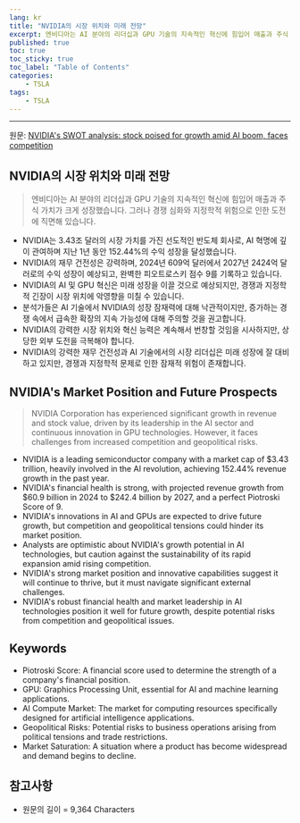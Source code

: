 ```yaml
---
lang: kr
title: "NVIDIA의 시장 위치와 미래 전망"
excerpt: 엔비디아는 AI 분야의 리더십과 GPU 기술의 지속적인 혁신에 힘입어 매출과 주식 가치가 크게 성장했습니다. 그러나 경쟁 심화와 지정학적 위험으로 인한 도전에 직면해 있습니다.
published: true
toc: true
toc_sticky: true
toc_label: "Table of Contents"
categories:
    - TSLA
tags:
    - TSLA
---
```


---

  원문: [NVIDIA's SWOT analysis: stock poised for growth amid AI boom, faces competition](https://www.investing.com/news/swot-analysis/nvidias-swot-analysis-stock-poised-for-growth-amid-ai-boom-faces-competition-93CH-3801792)

## NVIDIA의 시장 위치와 미래 전망

> 엔비디아는 AI 분야의 리더십과 GPU 기술의 지속적인 혁신에 힘입어 매출과 주식 가치가 크게 성장했습니다. 그러나 경쟁 심화와 지정학적 위험으로 인한 도전에 직면해 있습니다.


- NVIDIA는 3.43조 달러의 시장 가치를 가진 선도적인 반도체 회사로, AI 혁명에 깊이 관여하며 지난 1년 동안 152.44%의 수익 성장을 달성했습니다.
- NVIDIA의 재무 건전성은 강력하며, 2024년 609억 달러에서 2027년 2424억 달러로의 수익 성장이 예상되고, 완벽한 피오트로스키 점수 9를 기록하고 있습니다.
- NVIDIA의 AI 및 GPU 혁신은 미래 성장을 이끌 것으로 예상되지만, 경쟁과 지정학적 긴장이 시장 위치에 악영향을 미칠 수 있습니다.
- 분석가들은 AI 기술에서 NVIDIA의 성장 잠재력에 대해 낙관적이지만, 증가하는 경쟁 속에서 급속한 확장의 지속 가능성에 대해 주의할 것을 권고합니다.
- NVIDIA의 강력한 시장 위치와 혁신 능력은 계속해서 번창할 것임을 시사하지만, 상당한 외부 도전을 극복해야 합니다.
- NVIDIA의 강력한 재무 건전성과 AI 기술에서의 시장 리더십은 미래 성장에 잘 대비하고 있지만, 경쟁과 지정학적 문제로 인한 잠재적 위험이 존재합니다.

## NVIDIA's Market Position and Future Prospects

> NVIDIA Corporation has experienced significant growth in revenue and stock value, driven by its leadership in the AI sector and continuous innovation in GPU technologies. However, it faces challenges from increased competition and geopolitical risks.


- NVIDIA is a leading semiconductor company with a market cap of $3.43 trillion, heavily involved in the AI revolution, achieving 152.44% revenue growth in the past year.
- NVIDIA's financial health is strong, with projected revenue growth from $60.9 billion in 2024 to $242.4 billion by 2027, and a perfect Piotroski Score of 9.
- NVIDIA's innovations in AI and GPUs are expected to drive future growth, but competition and geopolitical tensions could hinder its market position.
- Analysts are optimistic about NVIDIA's growth potential in AI technologies, but caution against the sustainability of its rapid expansion amid rising competition.
- NVIDIA's strong market position and innovative capabilities suggest it will continue to thrive, but it must navigate significant external challenges.
- NVIDIA's robust financial health and market leadership in AI technologies position it well for future growth, despite potential risks from competition and geopolitical issues.

## Keywords

- Piotroski Score: A financial score used to determine the strength of a company's financial position.
- GPU: Graphics Processing Unit, essential for AI and machine learning applications.
- AI Compute Market: The market for computing resources specifically designed for artificial intelligence applications.
- Geopolitical Risks: Potential risks to business operations arising from political tensions and trade restrictions.
- Market Saturation: A situation where a product has become widespread and demand begins to decline.

## 참고사항

- 원문의 길이 = 9,364 Characters

